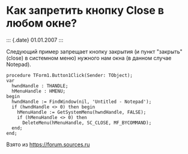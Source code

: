 Как запретить кнопку Close в любом окне?
========================================

::: {.date}
01.01.2007
:::

Следующий пример запрещает кнопку закрытия (и пункт \"закрыть\" (close)
в системном меню) нужного нам окна (в данном случае Notepad).

    procedure TForm1.Button1Click(Sender: TObject); 
    var 
      hwndHandle : THANDLE; 
      hMenuHandle : HMENU; 
    begin 
      hwndHandle := FindWindow(nil, 'Untitled - Notepad'); 
      if (hwndHandle <> 0) then begin 
        hMenuHandle := GetSystemMenu(hwndHandle, FALSE); 
        if (hMenuHandle <> 0) then 
          DeleteMenu(hMenuHandle, SC_CLOSE, MF_BYCOMMAND); 
      end; 
    end; 

Взято из <https://forum.sources.ru>
